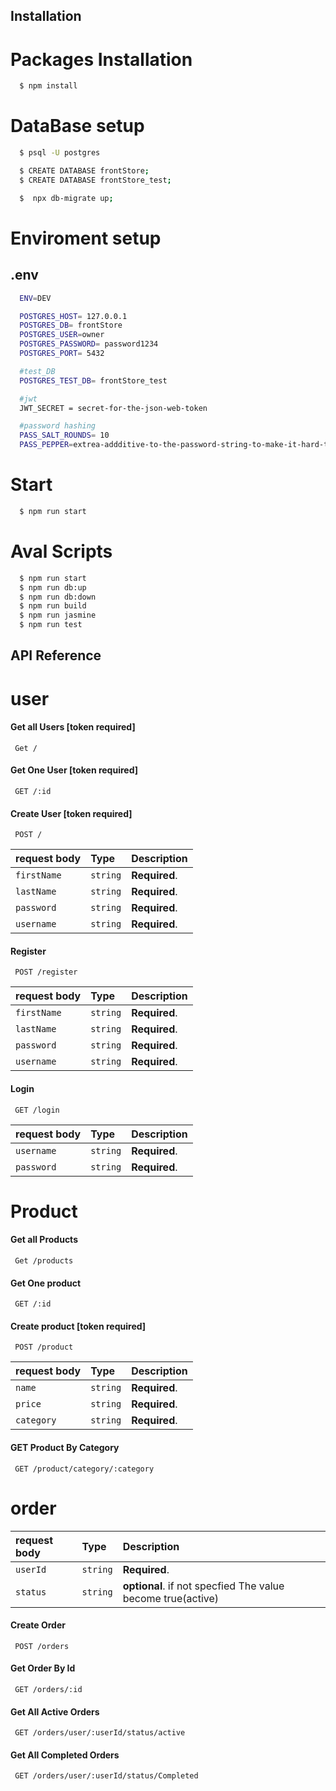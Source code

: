
## Installation

# Packages Installation

```bash
  $ npm install
```
    
# DataBase setup 

```bash
  $ psql -U postgres
```
```bash
  $ CREATE DATABASE frontStore;
  $ CREATE DATABASE frontStore_test;
```

```bash
  $  npx db-migrate up;
```

# Enviroment setup

## .env

```bash
  ENV=DEV

  POSTGRES_HOST= 127.0.0.1  
  POSTGRES_DB= frontStore
  POSTGRES_USER=owner
  POSTGRES_PASSWORD= password1234
  POSTGRES_PORT= 5432

  #test_DB
  POSTGRES_TEST_DB= frontStore_test

  #jwt
  JWT_SECRET = secret-for-the-json-web-token  

  #password hashing
  PASS_SALT_ROUNDS= 10 
  PASS_PEPPER=extrea-addditive-to-the-password-string-to-make-it-hard-to-break-it 
```
# Start
```bash
  $ npm run start
```
# Aval Scripts

```bash
  $ npm run start
  $ npm run db:up
  $ npm run db:down
  $ npm run build
  $ npm run jasmine
  $ npm run test
```

## API Reference 

# user
#### Get all Users [token required]

 ```http
  Get / 
```


#### Get One User [token required]

 ```http
  GET /:id 
```
#### Create User [token required]

 ```http
  POST /
```

| request body       | Type     | Description                       |
| :--------          | :------- | :-------------------------------- |
| `firstName`     | `string` | **Required**. |
| `lastName`     | `string` | **Required**.  |
| `password`     | `string` | **Required**.  |
| `username`     | `string` | **Required**.  |

#### Register

 ```http
  POST /register 
```
| request body       | Type     | Description                       |
| :--------          | :------- | :-------------------------------- |
| `firstName`     | `string` | **Required**. |
| `lastName`     | `string` | **Required**.  |
| `password`     | `string` | **Required**.  |
| `username`     | `string` | **Required**.  |



#### Login

 ```http
  GET /login 
```
| request body       | Type     | Description                       |
| :--------          | :------- | :-------------------------------- |
| `username`     | `string` | **Required**.  |
| `password`     | `string` | **Required**.  |




# Product


#### Get all Products 

 ```http
  Get /products 
```


#### Get One product 

 ```http
  GET /:id 
```
#### Create product [token required]

 ```http
  POST /product
```

| request body       | Type     | Description                       |
| :--------          | :------- | :-------------------------------- |
| `name`     | `string` | **Required**. |
| `price`     | `string` | **Required**.  |
| `category`     | `string` | **Required**.  |


#### GET Product By Category 

 ```http
  GET /product/category/:category
```


# order
| request body       | Type     | Description                       |
| :--------          | :------- | :-------------------------------- |
| `userId`     | `string` | **Required**. |
| `status`     | `string` | **optional**. if not specfied The value become true(active)  |

#### Create Order 

 ```http
  POST /orders 
```

#### Get Order By Id 

 ```http
  GET /orders/:id 
```

#### Get All Active Orders 

 ```http
  GET /orders/user/:userId/status/active
```

#### Get All Completed Orders 

 ```http
  GET /orders/user/:userId/status/Completed
```
